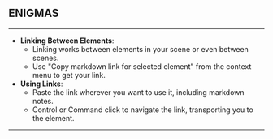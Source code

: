 

## ENIGMAS
----

- **Linking Between Elements**:
    - Linking works between elements in your scene or even between scenes.
    - Use "Copy markdown link for selected element" from the context menu to get your link.
- **Using Links**:
    - Paste the link wherever you want to use it, including markdown notes.
    - Control or Command click to navigate the link, transporting you to the element.

----